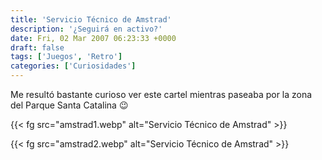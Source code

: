 ```yaml
---
title: 'Servicio Técnico de Amstrad'
description: '¿Seguirá en activo?'
date: Fri, 02 Mar 2007 06:23:33 +0000
draft: false
tags: ['Juegos', 'Retro']
categories: ['Curiosidades']
---
```


Me resultó bastante curioso ver este cartel mientras paseaba por la zona del Parque Santa Catalina :wink:

{{< fg src="amstrad1.webp" alt="Servicio Técnico de Amstrad" >}}

{{< fg src="amstrad2.webp" alt="Servicio Técnico de Amstrad" >}}
